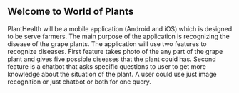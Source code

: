 ## Welcome to World of Plants

PlantHealth will be a mobile application (Android and iOS) which is designed to be serve farmers. The main purpose of the application is recognizing the disease of the grape plants. The application will use two features to recognize diseases. First feature takes photo of the any part of the grape plant and gives five possible diseases that the plant could has. Second feature is a chatbot that asks specific questions to user to get more knowledge about the situation of the plant. A user could use just image recognition or just chatbot or both for one query. 




